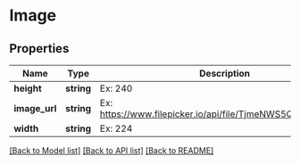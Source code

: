 # Image

## Properties
Name | Type | Description | Notes
------------ | ------------- | ------------- | -------------
**height** | **string** | Ex: 240 | 
**image_url** | **string** | Ex: https://www.filepicker.io/api/file/TjmeNWS5Q2SFmtJlUGLf | 
**width** | **string** | Ex: 224 | 

[[Back to Model list]](../README.md#documentation-for-models) [[Back to API list]](../README.md#documentation-for-api-endpoints) [[Back to README]](../README.md)


